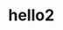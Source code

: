 # hello2
<html>
<head></head>
<body>
<div content="8FC628C9F43D42E2B77C2801518AF2A571716C2C2F0345F9A74E7AA5554F09D5053B31CFC62A40AF9F5095B2E1935835AD46EBA644AE12AB50EA05391951013F77D8C1E6DFA40AC3E399430F90C6F97735491366E83965CD645364A9568839A7653BB1F4480760784BCE0944150BB2AD935CF9E790E63B0D550DEF05D1AC7A3A7268657D737B06"></div>
</body>
</html>
